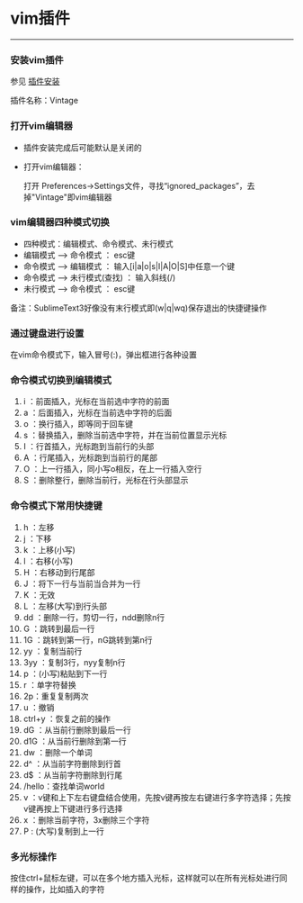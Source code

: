 # vim插件

---

### 安装vim插件

参见 [插件安装](installplugin.md)

插件名称：Vintage


### 打开vim编辑器
- 插件安装完成后可能默认是关闭的
- 打开vim编辑器：

  打开 Preferences->Settings文件，寻找“ignored_packages”，去掉"Vintage"即vim编辑器

### vim编辑器四种模式切换
- 四种模式：编辑模式、命令模式、未行模式
- 编辑模式 --> 命令模式 ： esc键
- 命令模式 --> 编辑模式 ： 输入[i|a|o|s|I|A|O|S]中任意一个键
- 命令模式 --> 未行模式(查找) ： 输入斜线(/)
- 未行模式 --> 命令模式 ： esc键

备注：SublimeText3好像没有末行模式即(w|q|wq)保存退出的快捷键操作

### 通过键盘进行设置
 在vim命令模式下，输入冒号(:)，弹出框进行各种设置

### 命令模式切换到编辑模式
1. i ：前面插入，光标在当前选中字符的前面
2. a ：后面插入，光标在当前选中字符的后面
3. o ：换行插入，即等同于回车键
4. s ：替换插入，删除当前选中字符，并在当前位置显示光标
5. I ：行首插入，光标跑到当前行的头部
6. A ：行尾插入，光标跑到当前行的尾部
7. O ：上一行插入，同小写o相反，在上一行插入空行
8. S ：删除整行，删除当前行，光标在行头部显示

### 命令模式下常用快捷键
1. h ：左移
2. j ：下移
3. k ：上移(小写)
4. l ：右移(小写)
5. H ：右移动到行尾部
6. J ：将下一行与当前当合并为一行
7. K ：无效
8. L ：左移(大写)到行头部
9. dd ：删除一行，剪切一行，ndd删除n行
10. G ：跳转到最后一行
11. 1G ：跳转到第一行，nG跳转到第n行
12. yy ：复制当前行
13. 3yy ：复制3行，nyy复制n行
14. p ：(小写)粘贴到下一行
15. r ：单字符替换
16. 2p：重复复制两次
17. u ：撤销
18. ctrl+y ：恢复之前的操作
19. dG ：从当前行删除到最后一行
20. d1G ：从当前行删除到第一行
21. dw ：删除一个单词
22. d^ ：从当前字符删除到行首
23. d$ ：从当前字符删除到行尾
24. /hello：查找单词world
25. v ：v键和上下左右键盘结合使用，先按v键再按左右键进行多字符选择；先按v键再按上下键进行多行选择
26. x ：删除当前字符，3x删除三个字符
27. P : (大写)复制到上一行


### 多光标操作
按住ctrl+鼠标左键，可以在多个地方插入光标，这样就可以在所有光标处进行同样的操作，比如插入的字符
